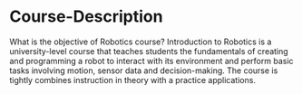 # Course-Description
What is the objective of Robotics course?
Introduction to Robotics is a university-level course that teaches students the fundamentals of creating and programming a robot to interact with its environment and perform basic tasks involving motion, sensor data and decision-making. The course is tightly combines instruction in theory with a practice applications.
